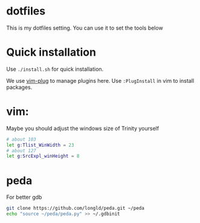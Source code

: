 dotfiles
========
This is my dotfiles setting.
You can use it to set the tools below

# Quick installation
Use `./install.sh` for quick installation.

We use [vim-plug](https://github.com/junegunn/vim-plug) to manage plugins here.
Use `:PlugInstall` in vim to install packages.

# vim:
Maybe you should adjust the windows size of Trinity yourself
```bash
# about 103
let g:Tlist_WinWidth = 23
# about 127
let g:SrcExpl_winHeight = 8
```

# peda
For better gdb
```bash
git clone https://github.com/longld/peda.git ~/peda
echo "source ~/peda/peda.py" >> ~/.gdbinit
```
